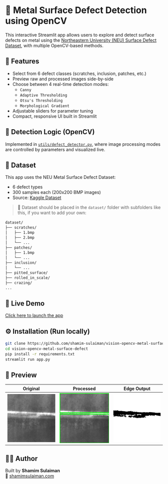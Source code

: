 # 🔬 Metal Surface Defect Detection using OpenCV

This interactive Streamlit app allows users to explore and detect surface defects on metal using the [Northeastern University (NEU) Surface Defect Dataset](https://www.kaggle.com/datasets/fantacher/neu-metal-surface-defects-data), with multiple OpenCV-based methods.

## 🚀 Features
- Select from 6 defect classes (scratches, inclusion, patches, etc.)
- Preview raw and processed images side-by-side
- Choose between 4 real-time detection modes:
  - `Canny`
  - `Adaptive Thresholding`
  - `Otsu's Thresholding`
  - `Morphological Gradient`
- Adjustable sliders for parameter tuning
- Compact, responsive UI built in Streamlit

## 🧠 Detection Logic (OpenCV)
Implemented in [`utils/defect_detector.py`](utils/defect_detector.py), where image processing modes are controlled by parameters and visualized live.

## 📁 Dataset
This app uses the NEU Metal Surface Defect Dataset:
- 6 defect types
- 300 samples each (200x200 BMP images)
- Source: [Kaggle Dataset](https://www.kaggle.com/datasets/fantacher/neu-metal-surface-defects-data)

> 📌 Dataset should be placed in the `dataset/` folder with subfolders like this, if you want to add your own:
```
dataset/
├── scratches/
│   ├── 1.bmp
│   ├── 2.bmp
│   └── ...
├── patches/
│   ├── 1.bmp
│   └── ...
├── inclusion/
│   └── ...
├── pitted_surface/
├── rolled_in_scale/
├── crazing/
...
```
## 🔗 Live Demo
[Click here to launch the app](https://metal-defect-detector.streamlit.app/)

## ⚙️ Installation (Run locally)

```bash
git clone https://github.com/shamim-sulaiman/vision-opencv-metal-surface-defect.git
cd vision-opencv-metal-surface-defect
pip install -r requirements.txt
streamlit run app.py
```

## 📸 Preview
| Original | Processed | Edge Output |
|----------|-----------|-------------|
| ![original](docs/original.jpg) | ![processed](docs/processed.jpg) | ![edge](docs/edge.jpg) |

## 🧑‍💻 Author
Built by **Shamim Sulaiman**  
🔗 [shamimsulaiman.com](https://shamimsulaiman.com)

